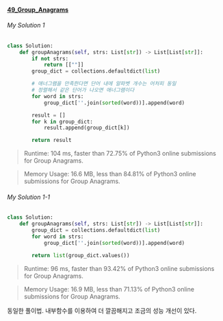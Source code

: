 #### [49_Group_Anagrams](https://leetcode.com/problems/group-anagrams/)

###### My Solution 1
```python
class Solution:
    def groupAnagrams(self, strs: List[str]) -> List[List[str]]:
        if not strs:
            return [[""]]
        group_dict = collections.defaultdict(list)

        # 애너그램을 만족한다면 단어 내에 알파벳 개수는 어처피 동일
        # 정렬해서 같은 단어가 나오면 애너그램이다
        for word in strs:
            group_dict[''.join(sorted(word))].append(word)

        result = []
        for k in group_dict:
            result.append(group_dict[k])

        return result
```
> Runtime: 104 ms, faster than 72.75% of Python3 online submissions for Group Anagrams.

> Memory Usage: 16.6 MB, less than 84.81% of Python3 online submissions for Group Anagrams.           

###### My Solution 1-1
```python
class Solution:
    def groupAnagrams(self, strs: List[str]) -> List[List[str]]:        
        group_dict = collections.defaultdict(list)
        for word in strs:
            group_dict[''.join(sorted(word))].append(word)

        return list(group_dict.values())
```

>Runtime: 96 ms, faster than 93.42% of Python3 online 
submissions for Group Anagrams.

>Memory Usage: 16.9 MB, less than 71.13% of Python3 online submissions for Group Anagrams.

동일한 풀이법. 내부함수를 이용하여 더 깔끔해지고 조금의 성능 개선이 있다.